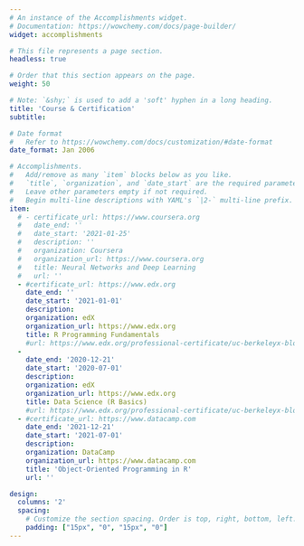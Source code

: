 ```yaml
---
# An instance of the Accomplishments widget.
# Documentation: https://wowchemy.com/docs/page-builder/
widget: accomplishments

# This file represents a page section.
headless: true

# Order that this section appears on the page.
weight: 50

# Note: `&shy;` is used to add a 'soft' hyphen in a long heading.
title: 'Course & Certification'
subtitle:

# Date format
#   Refer to https://wowchemy.com/docs/customization/#date-format
date_format: Jan 2006

# Accomplishments.
#   Add/remove as many `item` blocks below as you like.
#   `title`, `organization`, and `date_start` are the required parameters.
#   Leave other parameters empty if not required.
#   Begin multi-line descriptions with YAML's `|2-` multi-line prefix.
item:
  # - certificate_url: https://www.coursera.org
  #   date_end: ''
  #   date_start: '2021-01-25'
  #   description: ''
  #   organization: Coursera
  #   organization_url: https://www.coursera.org
  #   title: Neural Networks and Deep Learning
  #   url: ''
  - #certificate_url: https://www.edx.org
    date_end: ''
    date_start: '2021-01-01'
    description: 
    organization: edX
    organization_url: https://www.edx.org
    title: R Programming Fundamentals
    #url: https://www.edx.org/professional-certificate/uc-berkeleyx-blockchain-fundamentals
  - 
    date_end: '2020-12-21'
    date_start: '2020-07-01'
    description: 
    organization: edX
    organization_url: https://www.edx.org
    title: Data Science (R Basics)
    #url: https://www.edx.org/professional-certificate/uc-berkeleyx-blockchain-fundamentals
  - #certificate_url: https://www.datacamp.com
    date_end: '2021-12-21'
    date_start: '2021-07-01'
    description: 
    organization: DataCamp
    organization_url: https://www.datacamp.com
    title: 'Object-Oriented Programming in R'
    url: ''

design:
  columns: '2'
  spacing:
    # Customize the section spacing. Order is top, right, bottom, left.
    padding: ["15px", "0", "15px", "0"]
---
```

